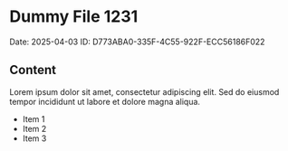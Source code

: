 # Dummy File 1231

Date: 2025-04-03
ID: D773ABA0-335F-4C55-922F-ECC56186F022

## Content

Lorem ipsum dolor sit amet, consectetur adipiscing elit.
Sed do eiusmod tempor incididunt ut labore et dolore magna aliqua.

* Item 1
* Item 2
* Item 3

